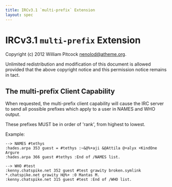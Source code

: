 ```yaml
---
title: IRCv3.1 `multi-prefix` Extension
layout: spec
---
```

# IRCv3.1 `multi-prefix` Extension

Copyright (c) 2012 William Pitcock <nenolod@atheme.org>.

Unlimited redistribution and modification of this document is allowed provided
that the above copyright notice and this permission notice remains in tact.

## The multi-prefix Client Capability

When requested, the multi-prefix client capability will cause the IRC server to send
all possible prefixes which apply to a user in NAMES and WHO output.

These prefixes MUST be in order of 'rank', from highest to lowest.

Example:

    --> NAMES #tethys
    :hades.arpa 353 guest = #tethys :~&@%+aji &@Attila @+alyx +KindOne Argure
    :hades.arpa 366 guest #tethys :End of /NAMES list.

    --> WHO #test
    :kenny.chatspike.net 352 guest #test grawity broken.symlink *.chatspike.net grawity H@%+ :0 Mantas M.
    :kenny.chatspike.net 315 guest #test :End of /WHO list.

